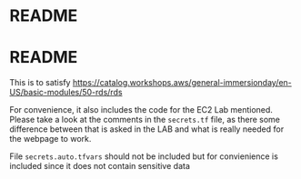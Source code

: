 # README

# README 

This is to satisfy https://catalog.workshops.aws/general-immersionday/en-US/basic-modules/50-rds/rds

For convenience, it also includes the code for the EC2 Lab mentioned.   
Please take a look at the  comments in the `secrets.tf`  file, as there some difference between that is asked in the LAB and what is really needed for the webpage to work.

File `secrets.auto.tfvars` should not be included but for convienience is included since it does not contain sensitive data